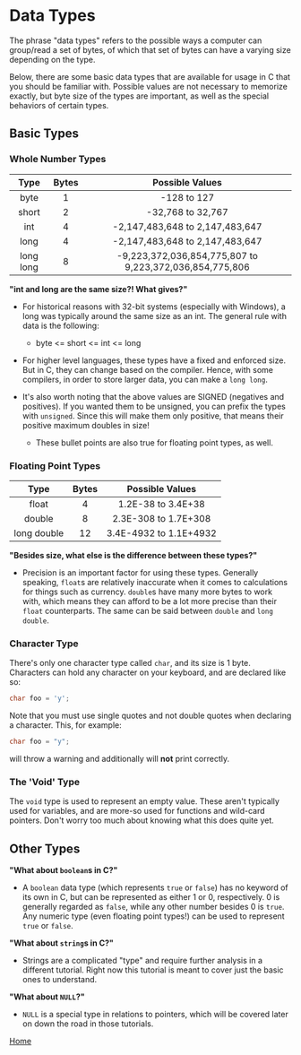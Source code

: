# Data Types

The phrase "data types" refers to the possible ways a computer can group/read a set of bytes, of which that set of bytes can have a varying size depending on the type.

Below, there are some basic data types that are available for usage in C that you should be familiar with. Possible values are not necessary to memorize exactly, but byte size of the types are important, as well as the special behaviors of certain types.

## Basic Types

### Whole Number Types

Type | Bytes | Possible Values
:---: | :---: | :---:
byte | 1 | -128 to 127
short | 2 | -32,768 to 32,767
int | 4 | -2,147,483,648 to 2,147,483,647
long | 4 | -2,147,483,648 to 2,147,483,647
long long | 8 | -9,223,372,036,854,775,807 to 9,223,372,036,854,775,806

**"int and long are the same size?! What gives?"**
- For historical reasons with 32-bit systems (especially with Windows), a long was typically around the same size as an int. The general rule with data is the following:
    - byte <= short <= int <= long
- For higher level languages, these types have a fixed and enforced size. But in C, they can change based on the compiler. Hence, with some compilers, in order to store larger data, you can make a ``long long``.
- It's also worth noting that the above values are SIGNED (negatives and positives). If you wanted them to be unsigned, you can prefix the types with ``unsigned``. Since this will make them only positive, that means their positive maximum doubles in size!
    
    - These bullet points are also true for floating point types, as well.

### Floating Point Types

Type | Bytes | Possible Values
:---: | :---: | :---:
float | 4 | 1.2E-38 to 3.4E+38
double | 8 | 2.3E-308 to 1.7E+308
long double | 12 | 3.4E-4932 to 1.1E+4932

**"Besides size, what else is the difference between these types?"**
- Precision is an important factor for using these types. Generally speaking, ``float``s are relatively inaccurate when it comes to calculations for things such as currency. ``double``s have many more bytes to work with, which means they can afford to be a lot more precise than their ``float`` counterparts. The same can be said between ``double`` and ``long double``.

### Character Type
There's only one character type called ``char``, and its size is 1 byte. Characters can hold any character on your keyboard, and are declared like so:
```C
char foo = 'y';
```
Note that you must use single quotes and not double quotes when declaring a character. This, for example:
```C
char foo = "y";
```
will throw a warning and additionally will **not** print correctly.

### The 'Void' Type
The ``void`` type is used to represent an empty value. These aren't typically used for variables, and are more-so used for functions and wild-card pointers. Don't worry too much about knowing what this does quite yet.

## Other Types
**"What about ``boolean``s in C?"**
- A ``boolean`` data type (which represents ``true`` or ``false``) has no keyword of its own in C, but can be represented as either 1 or 0, respectively. 0 is generally regarded as ``false``, while any other number besides 0 is ``true``. Any numeric type (even floating point types!) can be used to represent ``true`` or ``false``.

**"What about ``string``s in C?"**
- Strings are a complicated "type" and require further analysis in a different tutorial. Right now this tutorial is meant to cover just the basic ones to understand.

**"What about ``NULL``?"**
- ``NULL`` is a special type in relations to pointers, which will be covered later on down the road in those tutorials.

[Home](https://bvanseg.github.io)
